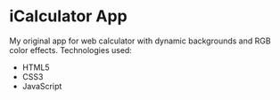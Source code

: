 # iCalculator App

My original app for web calculator with dynamic backgrounds and RGB color effects. Technologies used:
* HTML5
* CSS3
* JavaScript
